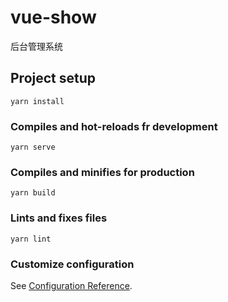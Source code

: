 # vue-show
后台管理系统

## Project setup
```
yarn install
```

### Compiles and hot-reloads fr development
```
yarn serve
```

### Compiles and minifies for production
```
yarn build
```

### Lints and fixes files
```
yarn lint
```

### Customize configuration
See [Configuration Reference](https://cli.vuejs.org/config/).
